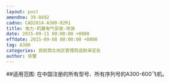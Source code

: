 ```yaml
---
layout: post
amendno: 39-8492
cadno: CAD2014-A300-02R1
title: 电力-机翼电气安装-改装
date: 2015-09-11 00:00:00 +0800
effdate: 2015-09-08 00:00:00 +0800
tag: A300
categories: 民航西北地区管理局适航审定处
author: 徐蕾
---
```


##适用范围:
在中国注册的所有型号、所有序列号的A300-600飞机。

